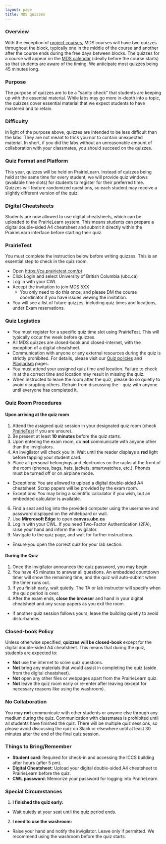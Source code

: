 ```yaml
---
layout: page
title: MDS quizzes
---
```



### Overview

With the exception of [project courses](https://ubc-mds.github.io/2019-08-22-project-courses/), MDS courses will have two quizzes throughout the block, typically one in the middle of the course and another after the course ends during the free days between blocks. The quizzes for a course will appear on the [MDS calendar](https://ubc-mds.github.io/calendar/) (ideally before the course starts) so that students are aware of the timing. We anticipate most quizzes being 45 minutes long.

### Purpose

The purpose of quizzes are to be a "sanity check" that students are keeping up with the essential material. While labs may go more in-depth into a topic, the quizzes cover essential material that we expect students to have mastered and to retain.

### Difficulty

In light of the purpose above, quizzes are intended to be less difficult than the labs. They are not meant to trick you nor to contain unexpected material. In short, if you did the labs without an unreasonable amount of collaboration with your classmates, you should succeed on the quizzes.

### Quiz Format and Platform

This year, quizzes will be held on PrairieLearn. Instead of quizzes being held at the same time for every student, we will provide quiz windows (available time slots) for students to register for their preferred time. Quizzes will feature randomized questions, so each student may receive a slightly different version of the quiz.

### Digital Cheatsheets

Students are now allowed to use digital cheatsheets, which can be uploaded to the PrairieLearn system. This means students can prepare a digital double-sided A4 cheatsheet and submit it directly within the PrairieLearn interface before starting their quiz.

### PrairieTest

You must complete the instruction below before writing quizzes. This is an essential step to check in the quiz room.
- Open https://ca.prairietest.com/pt
- Click Login and select University of British Columbia (ubc.ca)
- Log in with your CWL
- Accept the invitation to join MDS 5XX
  - You only need to do this once, and please DM the course coordinator if you have issues viewing the invitation.
- You will see a list of future quizzes, including quiz times and locations, under Exam reservations.

### Quiz Logistics

- You must register for a specific quiz time slot using PrairieTest. This will typically occur the week before quizzes.
- All MDS quizzes are closed-book and closed-internet, with the exception of a digital cheatsheet.
- Communication with anyone or any external resources during the quiz is strictly prohibited. For details, please visit our [Quiz policies](https://ubc-mds.github.io/policies/#quiz-policies) and [Plagiarism](https://ubc-mds.github.io/policies/#plagiarism) pages.
- You must attend your assigned quiz time and location. Failure to check in at the correct time and location may result in missing the quiz.
- When instructed to leave the room after the quiz, please do so quietly to avoid disrupting others. Refrain from discussing the - quiz with anyone until everyone has completed it.

### Quiz Room Procedures

#### Upon arriving at the quiz room

1. Attend the assigned quiz session in your designated quiz room (check [PrairieTest](https://ca.prairietest.com/pt) if you are unsure).
2. Be present at least **10 minutes** before the quiz starts.
3. Upon entering the exam room, do **not** communicate with anyone other than the invigilators.
4. An invigilator will check you in. Wait until the reader displays a **red** light before tapping your student card.
5. Place all personal belongings and electronics on the racks at the front of the room (phones, bags, hats, jackets, smartwatches, etc.). Phones must be turned off or on airplane mode.
  - Exceptions: You are allowed to upload a digital double-sided A4 cheatsheet. Scrap papers will be provided by the exam room.
  - Exceptions: You may bring a scientific calculator if you wish, but an embedded calculator is available.
6. Find a seat and log into the provided computer using the username and password displayed on the whiteboard or wall.
7. Use **Mircrosoft Edge** to open **canvas.ubc.ca**
8. Log in with your CWL. If you need Two-Factor Authentication (2FA), raise your hand and inform the invigilator.
9. Navigate to the quiz page, and wait for further instructions.
  - Ensure you open the correct quiz for your lab section.

#### During the Quiz

1. Once the invigilator announces the quiz password, you may begin.
3. You have 45 minutes to answer all questions. An embedded countdown timer will show the remaining time, and the quiz will auto-submit when the timer runs out.
4. If you finish early, wait quietly. The TA or lab instructor will specify when the quiz period is over.
5. After the exam ends, **close the browser** and hand in your digital cheatsheet and any scrap papers as you exit the room.
  - If another quiz session follows yours, leave the building quietly to avoid disturbances.

### Closed-book Policy

Unless otherwise specified, **quizzes will be closed-book** except for the digital double-sided A4 cheatsheet. This means that during the quiz, students are expected to:

  - **Not** use the internet to solve quiz questions.
  - **Not** bring any materials that would assist in completing the quiz (aside from the digital cheatsheet).
  - **Not** open any other files or webpages apart from the PrairieLearn quiz.
  - **Not** leave the quiz room early or re-enter after leaving (except for necessary reasons like using the washroom).

### No Collaboration

You may **not** communicate with other students or anyone else through any medium during the quiz. Communication with classmates is prohibited until all students have finished the quiz. There will be multiple quiz sessions, so please avoid discussing the quiz on Slack or elsewhere until at least 30 minutes after the end of the final quiz session.

### Things to Bring/Remember

- **Student card**: Required for check-in and accessing the ICCS building after hours (after 5 pm).
- **Digital Cheatsheet**: Upload your digital double-sided A4 cheatsheet to PrairieLearn before the quiz.
- **CWL password**: Memorize your password for logging into PrairieLearn.

### Special Circumstances

1. **I finished the quiz early:**

  - Wait quietly at your seat until the quiz period ends.
  
2. **I need to use the washroom:**

  - Raise your hand and notify the invigilator. Leave only if permitted. We recommend using the washroom before the quiz starts.
